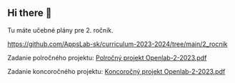 ## Hi there 👋

Tu máte učebné plány pre 2. ročník.

https://github.com/AppsLab-sk/curriculum-2023-2024/tree/main/2_rocnik

Zadanie polročného projektu: [Polročný projekt Openlab-2-2023.pdf](https://github.com/Openlab-2-2023/.github/files/13373375/Polrocny.projekt.Openlab-2-2023.pdf)

Zadanie koncoročného projektu: [Koncoročný projekt Openlab-2-2023.pdf](https://github.com/Openlab-2-2023/.github/files/15465125/Koncorocny.projekt.Openlab.pdf)


<!--

**Here are some ideas to get you started:**

🙋‍♀️ A short introduction - what is your organization all about?
🌈 Contribution guidelines - how can the community get involved?
👩‍💻 Useful resources - where can the community find your docs? Is there anything else the community should know?
🍿 Fun facts - what does your team eat for breakfast?
🧙 Remember, you can do mighty things with the power of [Markdown](https://docs.github.com/github/writing-on-github/getting-started-with-writing-and-formatting-on-github/basic-writing-and-formatting-syntax)
-->
